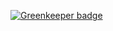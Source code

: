 

[![Greenkeeper badge](https://badges.greenkeeper.io/carpages/gemini-loader.svg)](https://greenkeeper.io/)